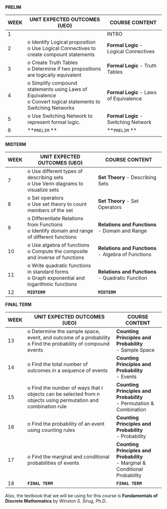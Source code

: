 **PRELIM**


| WEEK | UNIT EXPECTED OUTCOMES (UEO) | COURSE CONTENT                     |
| ---- | ---------------------------- | ---------------------------------- |
| 1    |                              | INTRO                              |
| 2    | o Identify Logical proposition <br>o Use Logical Connectives to create compount statements                             |**Formal Logic** - Logical Connectives |
| 3    | o Create Truth Tables <br>o Determine if two propositions are logically equivalent                             | **Formal Logic** - Truth Tables        |
| 4    |o Simplify compound statements using Laws of Equivalence <br>o Convert logical statements to Switching Networks                              | **Formal Logic** - Laws of Equivalence                                   |
| 5    | o Use Switching Network to represent formal logic.                             | **Formal Logic** - Switching Network                                   |
| 6    |     **`PRELIM` **                        | **`PRELIM` **                                 |
|      |                              |                                    |

**MIDTERM**


| WEEK | UNIT EXPECTED OUTCOMES (UEO) | COURSE CONTENT                     |
| ---- | ---------------------------- | ---------------------------------- |
| 7    |o Use different types of describing sets <br>o Use Venn diagrams to visualize sets | **Set Theory** - Describing Sets|
| 8    | o Set operators     <br>o Use set theory to count members of the set                      | **Set Theory** - Set Operators|
| 9    | o Differentiate Relations from Functions      <br>o Identify domain and range of different functions                    |**Relations and Functions** - Domain and Range |
| 10    |o Use algebra of functions      <br>o Compute the composite and inverse of functions                     |**Relations and Functions** - Algebra of Functions |
| 11    | o Write quadratic functions in standard forms      <br>o Graph exponential and logarithmic functions                      |**Relations and Functions** - Quadratic Function|
|12    |     **`MIDTERM`**                         | **`MIDTERM`** |


**FINAL TERM**


| WEEK | UNIT EXPECTED OUTCOMES (UEO) | COURSE CONTENT                     |
| ---- | ---------------------------- | ---------------------------------- |
| 13    |  o Determine the sample space, event, and outcome of a probability       <br>o Find the probability of compound events                    | **Counting Principles and Probability** <br>- Sample Space|
| 14    | o Find the total number of outcomes in a sequence of events                      | **Counting Principles and Probability** <br>- Events|
| 15    |  o Find the number of ways that r objects can be selected from n objects using permutation and combination rule                     | **Counting Principles and Probability** <br>- Permutation & Combination|
| 16    |   o Find the probability of an event using counting rules                          |**Counting Principles and Probability** <br>- Probability |
| 17    | o Find the marginal and conditional probabilities of events                          |**Counting Principles and Probability** <br>- Marginal & Conditional Probability|
| 18    |     **`FINAL TERM`**                         | **`FINAL TERM`** |


Also, the textbook that we will be using for this course is **Fundamentals of Discrete Mathematics** by _Winston S. Sirug, Ph.D._.







